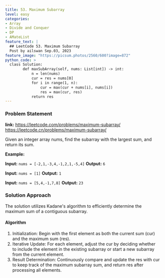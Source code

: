```yaml
---
title: 53. Maximum Subarray
level: easy
categories:
- Array  
- Divide and Conquer
- DP
- AMateList
feature_text: |
  ## LeetCode 53. Maximum Subarray
  Post by ailswan Sep.03, 2023
feature_image: "https://picsum.photos/2560/600?image=872"
python_code: >
  class Solution:
        def maxSubArray(self, nums: List[int]) -> int:
            n = len(nums)
            cur = res = nums[0]
            for i in range(1, n):
                cur = max(cur + nums[i], nums[i])
                res = max(cur, res)
            return res
---
```


### Problem Statement
**link:**
https://leetcode.com/problems/maximum-subarray/
https://leetcode.cn/problems/maximum-subarray/

Given an integer array nums, find the subarray with the largest sum, and return its sum.

**Example:**

**Input:** `nums = [-2,1,-3,4,-1,2,1,-5,4]`
**Output:** `6`

**Input:** `nums = [1]`
**Output:** `1`

**Input:** `nums = [5,4,-1,7,8]`
**Output:** `23`


### Solution Approach
The solution utilizes Kadane's algorithm to efficiently determine the maximum sum of a contiguous subarray.
 

#### Algorithm

1. Initialization: Begin with the first element as both the current sum (cur) and the maximum sum (res).
2. Iterative Update: For each element, adjust the cur by deciding whether to include the element in the existing subarray or start a new subarray from the current element.
3. Result Determination: Continuously compare and update the res with cur to keep track of the maximum subarray sum, and return res after processing all elements.
